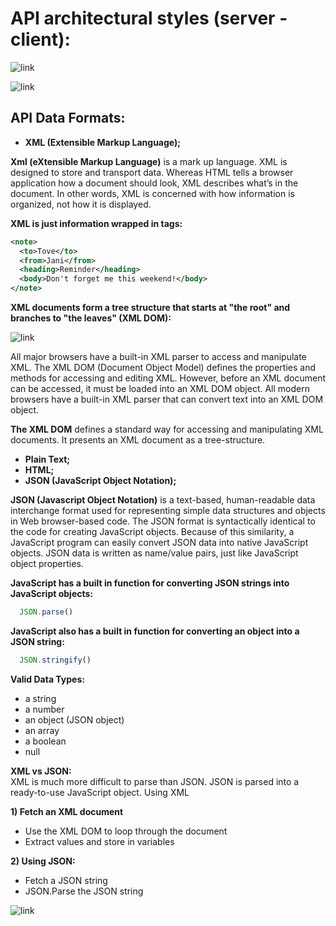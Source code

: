 # API architectural styles (server - client):

![link](https://content.altexsoft.com/media/2020/05/word-image-52.png)

![link](https://www.altexsoft.com/media/2020/05/word-image-53.png)

## API Data Formats:
  - **XML (Extensible Markup Language);**

**Xml (eXtensible Markup Language)** is a mark up language. XML is designed to store and transport data. 
Whereas HTML tells a browser application how a document should look, XML describes what’s in the document. 
In other words, XML is concerned with how information is organized, not how it is displayed.

**XML is just information wrapped in tags:**
```xml
<note>
  <to>Tove</to>
  <from>Jani</from>
  <heading>Reminder</heading>
  <body>Don't forget me this weekend!</body>
</note>
```
**XML documents form a tree structure that starts at "the root" and branches to "the leaves" (XML DOM):**

![link](https://www.w3schools.com/xml/nodetree.gif)

All major browsers have a built-in XML parser to access and manipulate XML. The XML DOM (Document Object
Model) defines the properties and methods for accessing and editing XML. However, before an XML document 
can be accessed, it must be loaded into an XML DOM object. All modern browsers have a built-in XML parser
that can convert text into an XML DOM object.

**The XML DOM** defines a standard way for accessing and manipulating XML documents. 
It presents an XML document as a tree-structure.
  
  - **Plain Text;**
  - **HTML;**
  - **JSON (JavaScript Object Notation);**  
    
**JSON (Javascript Object Notation)** is a text-based, human-readable data interchange format used for 
representing simple data structures and objects in Web browser-based code. The JSON format is syntactically
identical to the code for creating JavaScript objects. Because of this similarity, a JavaScript program can
easily convert JSON data into native JavaScript objects. JSON data is written as name/value pairs, just
like JavaScript object properties.

**JavaScript has a built in function for converting JSON strings into JavaScript objects:**

```js
  JSON.parse()
```

**JavaScript also has a built in function for converting an object into a JSON string:**
```js
  JSON.stringify()
```
**Valid Data Types:**
  - a string
  - a number
  - an object (JSON object)
  - an array
  - a boolean
  - null

**XML vs JSON:**  
XML is much more difficult to parse than JSON. JSON is parsed into a ready-to-use JavaScript object.
Using XML

**1) Fetch an XML document**
  - Use the XML DOM to loop through the document
  - Extract values and store in variables 
    
**2) Using JSON:**
  - Fetch a JSON string
  - JSON.Parse the JSON string

![link](https://drive.google.com/uc?id=1jBYIersCgFsN9IYyS8bWpy1EgxD8PTxw)
